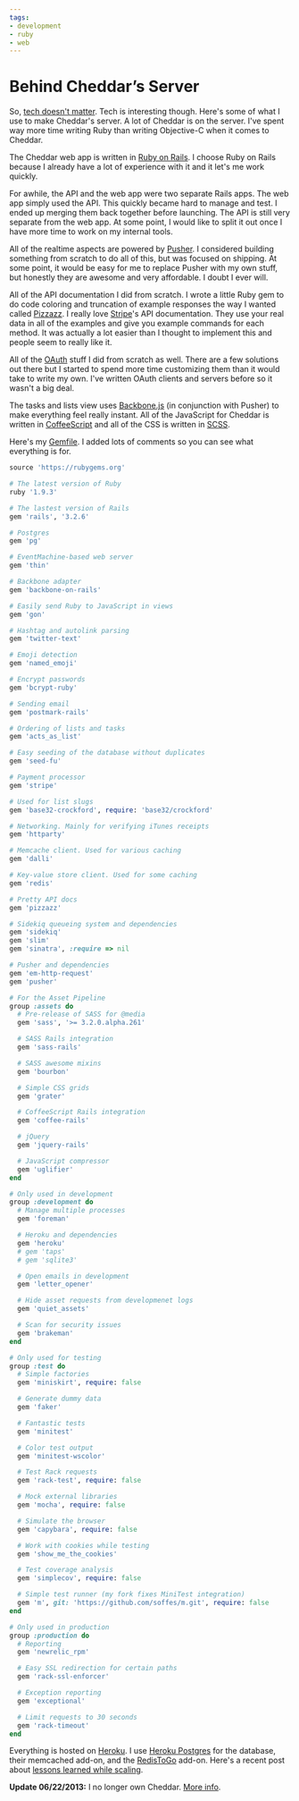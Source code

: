 ```yaml
---
tags:
- development
- ruby
- web
---
```


# Behind Cheddar’s Server

So, [tech doesn't matter](http://samsoff.es/posts/cheddar-lessons-so-far). Tech is interesting though. Here's some of what I use to make Cheddar's server. A lot of Cheddar is on the server. I've spent way more time writing Ruby than writing Objective-C when it comes to Cheddar.

The Cheddar web app is written in [Ruby on Rails](http://rubyonrails.org). I choose Ruby on Rails because I already have a lot of experience with it and it let's me work quickly.

For awhile, the API and the web app were two separate Rails apps. The web app simply used the API. This quickly became hard to manage and test. I ended up merging them back together before launching. The API is still very separate from the web app. At some point, I would like to split it out once I have more time to work on my internal tools.

All of the realtime aspects are powered by [Pusher](http://pusher.com). I considered building something from scratch to do all of this, but was focused on shipping. At some point, it would be easy for me to replace Pusher with my own stuff, but honestly they are awesome and very affordable. I doubt I ever will.

All of the API documentation I did from scratch. I wrote a little Ruby gem to do code coloring and truncation of example responses the way I wanted called [Pizzazz](http://github.com/soffes/pizzazz). I really love [Stripe](http://stripe.com)'s API documentation. They use your real data in all of the examples and give you example commands for each method. It was actually a lot easier than I thought to implement this and people seem to really like it.

All of the [OAuth](http://oauth.net/2) stuff I did from scratch as well. There are a few solutions out there but I started to spend more time customizing them than it would take to write my own. I've written OAuth clients and servers before so it wasn't a big deal.

The tasks and lists view uses [Backbone.js](http://backbonejs.org) (in conjunction with Pusher) to make everything feel really instant. All of the JavaScript for Cheddar is written in [CoffeeScript](http://coffeescript.org) and all of the CSS is written in [SCSS](http://sass-lang.com).

Here's my [Gemfile](http://gembundler.com/man/gemfile.5.html). I added lots of comments so you can see what everything is for.

``` ruby
source 'https://rubygems.org'

# The latest version of Ruby
ruby '1.9.3'

# The lastest version of Rails
gem 'rails', '3.2.6'

# Postgres
gem 'pg'

# EventMachine-based web server
gem 'thin'

# Backbone adapter
gem 'backbone-on-rails'

# Easily send Ruby to JavaScript in views
gem 'gon'

# Hashtag and autolink parsing
gem 'twitter-text'

# Emoji detection
gem 'named_emoji'

# Encrypt passwords
gem 'bcrypt-ruby'

# Sending email
gem 'postmark-rails'

# Ordering of lists and tasks
gem 'acts_as_list'

# Easy seeding of the database without duplicates
gem 'seed-fu'

# Payment processor
gem 'stripe'

# Used for list slugs
gem 'base32-crockford', require: 'base32/crockford'

# Networking. Mainly for verifying iTunes receipts
gem 'httparty'

# Memcache client. Used for various caching
gem 'dalli'

# Key-value store client. Used for some caching
gem 'redis'

# Pretty API docs
gem 'pizzazz'

# Sidekiq queueing system and dependencies
gem 'sidekiq'
gem 'slim'
gem 'sinatra', :require => nil

# Pusher and dependencies
gem 'em-http-request'
gem 'pusher'

# For the Asset Pipeline
group :assets do
  # Pre-release of SASS for @media
  gem 'sass', '>= 3.2.0.alpha.261'

  # SASS Rails integration
  gem 'sass-rails'

  # SASS awesome mixins
  gem 'bourbon'

  # Simple CSS grids
  gem 'grater'

  # CoffeeScript Rails integration
  gem 'coffee-rails'

  # jQuery
  gem 'jquery-rails'

  # JavaScript compressor
  gem 'uglifier'
end

# Only used in development
group :development do
  # Manage multiple processes
  gem 'foreman'

  # Heroku and dependencies
  gem 'heroku'
  # gem 'taps'
  # gem 'sqlite3'

  # Open emails in development
  gem 'letter_opener'

  # Hide asset requests from developmenet logs
  gem 'quiet_assets'

  # Scan for security issues
  gem 'brakeman'
end

# Only used for testing
group :test do
  # Simple factories
  gem 'miniskirt', require: false

  # Generate dummy data
  gem 'faker'

  # Fantastic tests
  gem 'minitest'

  # Color test output
  gem 'minitest-wscolor'

  # Test Rack requests
  gem 'rack-test', require: false

  # Mock external libraries
  gem 'mocha', require: false

  # Simulate the browser
  gem 'capybara', require: false

  # Work with cookies while testing
  gem 'show_me_the_cookies'

  # Test coverage analysis
  gem 'simplecov', require: false

  # Simple test runner (my fork fixes MiniTest integration)
  gem 'm', git: 'https://github.com/soffes/m.git', require: false
end

# Only used in production
group :production do
  # Reporting
  gem 'newrelic_rpm'

  # Easy SSL redirection for certain paths
  gem 'rack-ssl-enforcer'

  # Exception reporting
  gem 'exceptional'

  # Limit requests to 30 seconds
  gem 'rack-timeout'
end
```

Everything is hosted on [Heroku](http://heroku.com). I use [Heroku Postgres](http://postgres.heroku.com) for the database, their memcached add-on, and the [RedisToGo](http://redistogo.com/) add-on. Here's a recent post about [lessons learned while scaling](http://samsoff.es/posts/scaling-cheddar).

**Update 06/22/2013:** I no longer own Cheddar. [More info](http://soff.es/parting-ways-with-cheddar).
